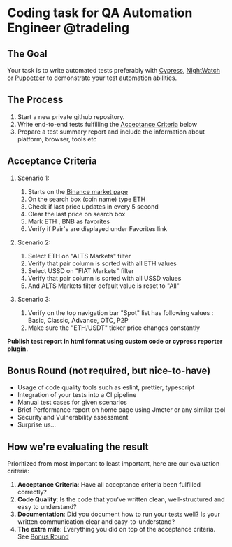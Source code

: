 # Coding task for QA Automation Engineer @tradeling

## The Goal

Your task is to write automated tests preferably with [Cypress](https://www.cypress.io), [NightWatch](https://nightwatchjs.org/) or [Puppeteer](https://pptr.dev/) to demonstrate your test automation abilities.



## The Process

1. Start a new private github repository.
1. Write end-to-end tests fulfilling the [Acceptance Criteria](#acceptance-criteria) below
1. Prepare a test summary report and include the information about platform, browser, tools etc

## Acceptance Criteria

1. Scenario 1:
   1. Starts on the [Binance market page](https://www.binance.com/en/markets)
   1. On the search box (coin name) type ETH
   1. Check if last price updates in every 5 second
   1. Clear the last price on search box
   1. Mark ETH , BNB as favorites
   1. Verify if Pair's are displayed under Favorites link

1. Scenario 2:
   1. Select ETH on "ALTS Markets" filter
   1. Verify that pair column is sorted with all ETH values
   1. Select USSD on "FIAT Markets" filter
   1. Verify that  pair column is sorted with all USSD values
   1. And ALTS Markets filter default value is reset to "All"

1. Scenario 3:
   1. Verify on the top navigation bar "Spot" list has following values :
        Basic, Classic, Advance, OTC, P2P
   2. Make sure the "ETH/USDT" ticker price changes constantly



 **Publish test report in html format using custom code or cypress reporter plugin.**
## Bonus Round (not required, but nice-to-have)

- Usage of code quality tools such as eslint, prettier, typescript
- Integration of your tests into a CI pipeline
- Manual test cases for given scenarios
- Brief Performance report on home page using Jmeter or any similar tool
- Security and Vulnerability assessment
- Surprise us…

## How we're evaluating the result

Prioritized from most important to least important, here are our evaluation criteria:

1. **Acceptance Criteria**: Have all acceptance criteria been fulfilled correctly?
1. **Code Quality**: Is the code that you've written clean, well-structured and easy to understand?
1. **Documentation**: Did you document how to run your tests well? Is your written communication clear and easy-to-understand?
1. **The extra mile**: Everything you did on top of the acceptance criteria. See [Bonus Round](#bonus-round)
